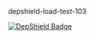 depshield-load-test-103

[![DepShield Badge](https://cpeters2.dev.depshield.sonatype.org/badges/depshield-load-cpeters2d/depshield-load-test-103/depshield.svg)](https://sonatype.github.io/depshield-github-pages)
